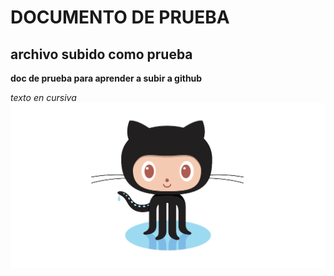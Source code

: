 # DOCUMENTO DE PRUEBA
## archivo subido como prueba
**doc de prueba para aprender a subir a github**

*texto en cursiva*
![imagen](https://github.com/Jebaal17/SWAP_2018/blob/master/pruebas/img.png)
